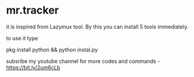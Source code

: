# mr.tracker
it is inspired from Lazymux tool. By this you can install 5 tools immediately.

to use it type 

pkg install python && python instal.py

subsribe my youtube channel for more codes and commands - https://bit.ly/2um6cLb 
